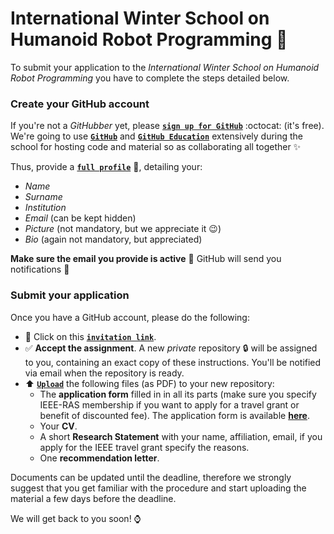 # International Winter School on Humanoid Robot Programming :robot:

To submit your application to the _International Winter School on Humanoid Robot
Programming_ you have to complete the steps detailed below.

### Create your GitHub account
If you're not a _GitHubber_ yet, please [**`sign up for GitHub`**](https://github.com/join) :octocat: (it's free). We're going to use [**`GitHub`**](https://github.com) and [**`GitHub Education`**](https://education.github.com) extensively during the school for hosting code and material so as collaborating all together ✨  

Thus, provide a [**`full profile`**](https://github.com/settings/profile) 📝, detailing your:
  - _Name_
  - _Surname_
  - _Institution_
  - _Email_ (can be kept hidden)
  - _Picture_ (not mandatory, but we appreciate it 😉)
  - _Bio_ (again not mandatory, but appreciated)

**Make sure the email you provide is active** :email: GitHub will send you notifications 🔔

### Submit your application

Once you have a GitHub account, please do the following:

- 🔘 Click on this [**`invitation link`**](https://classroom.github.com/a/8L9SabAP).
- ✅ **Accept the assignment**. A new _private_ repository :lock: will be assigned to you, containing an exact copy of these instructions. You'll be notified via email when the repository is ready.
- :arrow_up: [**`Upload`**](https://help.github.com/articles/adding-a-file-to-a-repository) the following files (as PDF) to your new repository:
  - The **application form** filled in in all its parts (make sure you specify IEEE-RAS membership if you want to apply for a travel grant or benefit of discounted fee). The application form is available [**here**](https://github.com/vvv-school/submission_instructions/blob/master/VVV18-application-form.pdf).
  - Your **CV**.
  - A short **Research Statement** with your name, affiliation, email, if you apply for the IEEE travel grant specify the reasons.
  - One **recommendation letter**.

Documents can be updated until the deadline, therefore we strongly suggest that you get familiar with the procedure and start uploading the material a few days before the deadline.

We will get back to you soon! :watch:
